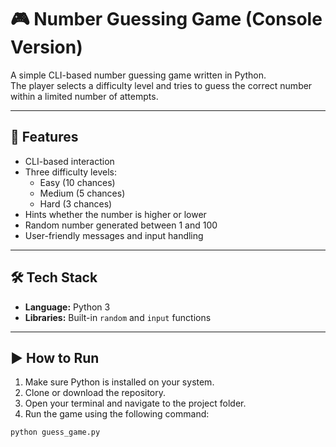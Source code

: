 # 🎮 Number Guessing Game (Console Version)

A simple CLI-based number guessing game written in Python.  
The player selects a difficulty level and tries to guess the correct number within a limited number of attempts.

---

## 🚀 Features

- CLI-based interaction
- Three difficulty levels:
  - Easy (10 chances)
  - Medium (5 chances)
  - Hard (3 chances)
- Hints whether the number is higher or lower
- Random number generated between 1 and 100
- User-friendly messages and input handling

---

## 🛠️ Tech Stack

- **Language:** Python 3
- **Libraries:** Built-in `random` and `input` functions

---

## ▶️ How to Run

1. Make sure Python is installed on your system.
2. Clone or download the repository.
3. Open your terminal and navigate to the project folder.
4. Run the game using the following command:

```bash
python guess_game.py
